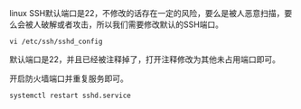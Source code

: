 linux SSH默认端口是22，不修改的话存在一定的风险，要么是被人恶意扫描，要么会被人破解或者攻击，所以我们需要修改默认的SSH端口。
```
vi /etc/ssh/sshd_config 
```
默认端口是22，并且已经被注释掉了，打开注释修改为其他未占用端口即可。

开启防火墙端口并重复服务即可。
```
systemctl restart sshd.service
```